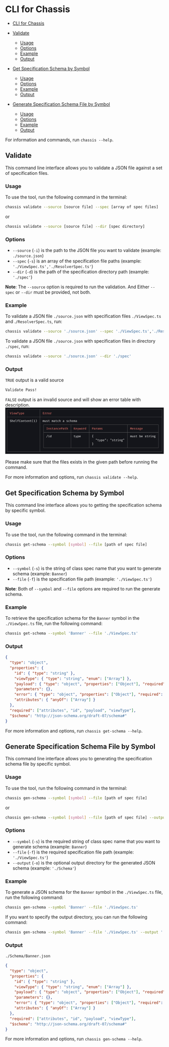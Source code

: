 # CLI for Chassis

- [CLI for Chassis](#cli-for-chassis)
- [Validate](#validate)

  - [Usage](#usage)
  - [Options](#options)
  - [Example](#example)
  - [Output](#output)

- [Get Specification Schema by Symbol](#get-specification-schema-by-symbol)

  - [Usage](#usage-1)
  - [Options](#options-1)
  - [Example](#example-1)
  - [Output](#output-1)

- [Generate Specification Schema File by Symbol](#generate-specification-schema-file-by-symbol)
  - [Usage](#usage-2)
  - [Options](#options-2)
  - [Example](#example-2)
  - [Output](#output-2)

For information and commands, run `chassis --help`.

## Validate

This command line interface allows you to validate a JSON file against a set of specification files.

### Usage

To use the tool, run the following command in the terminal:

```sh
chassis validate --source [source file] --spec [array of spec files]
```

or

```sh
chassis validate --source [source file] --dir [spec directory]
```

### Options

- `--source` (`-i`) is the path to the JSON file you want to validate (example: `./source.json`)
- `--spec` (`-s`) is an array of the specification file paths (example: `'./ViewSpec.ts','./ResolverSpec.ts'`)
- `--dir` (`-d`) is the path of the specification directory path (example: `'./spec'`)

**Note**: The `--source` option is required to run the validation. And Either `--spec` or `--dir` must be provided, not both.

### Example

To validate a JSON file `./source.json` with specification files `./ViewSpec.ts` and .`/ResolverSpec.ts`, run:

```sh
chassis validate --source './source.json' --spec './ViewSpec.ts','./ResolverSpec.ts'
```

To validate a JSON file `./source.json` with specification files in directory `./spec`, run:

```sh
chassis validate --source './source.json' --dir './spec'
```

### Output

`TRUE` output is a valid source

```bash
Validate Pass!
```

`FALSE` output is an invalid source and will show an error table with description.
![ErrorTable](../asset/error-table.png)

Please make sure that the files exists in the given path before running the command.

For more information and options, run `chassis validate --help`.

## Get Specification Schema by Symbol

This command line interface allows you to getting the specification schema by specific symbol.

### Usage

To use the tool, run the following command in the terminal:

```sh
chassis get-schema --symbol [symbol] --file [path of spec file]
```

### Options

- `--symbol` (`-s`) is the string of class spec name that you want to generate schema (example: `Banner`)
- `--file` (`-f`) is the specification file path (example: `'./ViewSpec.ts'`)

**Note**: Both of `--symbol` and `--file` options are required to run the generate schema.

### Example

To retrieve the specification schema for the `Banner` symbol in the `./ViewSpec.ts` file, run the following command:

```sh
chassis get-schema --symbol 'Banner' --file './ViewSpec.ts'
```

### Output

```json
{
  "type": "object",
  "properties": {
    "id": { "type": "string" },
    "viewType": { "type": "string", "enum": ["Array"] },
    "payload": { "type": "object", "properties": ["Object"], "required": ["Array"] },
    "parameters": {},
    "error": { "type": "object", "properties": ["Object"], "required": ["Array"] },
    "attributes": { "anyOf": ["Array"] }
  },
  "required": ["attributes", "id", "payload", "viewType"],
  "$schema": "http://json-schema.org/draft-07/schema#"
}
```

For more information and options, run `chassis get-schema --help`.

## Generate Specification Schema File by Symbol

This command line interface allows you to generating the specification schema file by specific symbol.

### Usage

To use the tool, run the following command in the terminal:

```sh
chassis gen-schema --symbol [symbol] --file [path of spec file]
```

or

```sh
chassis gen-schema --symbol [symbol] --file [path of spec file] --output [path of output schema file]
```

### Options

- `--symbol` (`-s`) is the required string of class spec name that you want to generate schema (example: `Banner`)
- `--file` (`-f`) is the required specification file path (example: `'./ViewSpec.ts'`)
- `--output` (`-o`) is the optional output directory for the generated JSON schema (example: `'./Schema'`)

### Example

To generate a JSON schema for the `Banner` symbol in the `./ViewSpec.ts` file, run the following command:

```sh
chassis gen-schema --symbol 'Banner' --file './ViewSpec.ts'
```

If you want to specify the output directory, you can run the following command:

```sh
chassis gen-schema --symbol 'Banner' --file './ViewSpec.ts' --output './Schema'
```

### Output

```
./Schema/Banner.json
```

```json
{
  "type": "object",
  "properties": {
    "id": { "type": "string" },
    "viewType": { "type": "string", "enum": ["Array"] },
    "payload": { "type": "object", "properties": ["Object"], "required": ["Array"] },
    "parameters": {},
    "error": { "type": "object", "properties": ["Object"], "required": ["Array"] },
    "attributes": { "anyOf": ["Array"] }
  },
  "required": ["attributes", "id", "payload", "viewType"],
  "$schema": "http://json-schema.org/draft-07/schema#"
}
```

For more information and options, run `chassis gen-schema --help`.
